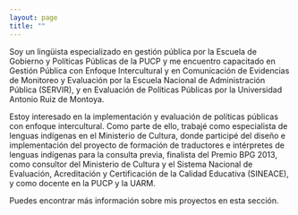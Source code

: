 ```yaml
---
layout: page
title: ""
---
```


Soy un lingüista especializado en gestión pública por la Escuela de Gobierno y Políticas Públicas de la PUCP y me encuentro capacitado en Gestión Pública con Enfoque Intercultural y en Comunicación de Evidencias de Monitoreo y Evaluación por la Escuela Nacional de Administración Pública (SERVIR), y en Evaluación de Políticas Públicas por la Universidad Antonio Ruiz de Montoya. 

Estoy interesado en la implementación y evaluación de políticas públicas con enfoque intercultural. Como parte de ello, trabajé como especialista de lenguas indígenas en el Ministerio de Cultura, donde participé del diseño e implementación del proyecto de formación de traductores e intérpretes de lenguas indígenas para la consulta previa, finalista del Premio BPG 2013, como consultor del Ministerio de Cultura y el Sistema Nacional de Evaluación, Acreditación y Certificación de la Calidad Educativa (SINEACE), y como docente en la PUCP y la UARM.

Puedes encontrar más información sobre mis proyectos en esta sección.
